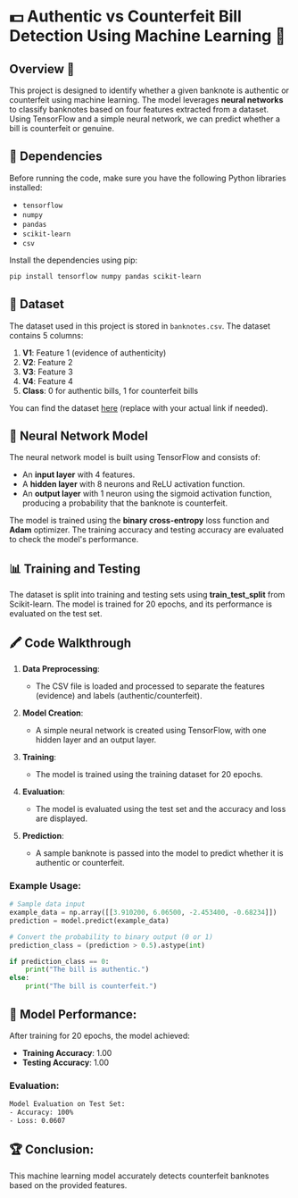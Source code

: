 # 💵 Authentic vs Counterfeit Bill Detection Using Machine Learning 🏦

## Overview 🚀
This project is designed to identify whether a given banknote is authentic or counterfeit using machine learning. The model leverages **neural networks** to classify banknotes based on four features extracted from a dataset. Using TensorFlow and a simple neural network, we can predict whether a bill is counterfeit or genuine.

## 🔧 Dependencies
Before running the code, make sure you have the following Python libraries installed:
- `tensorflow`
- `numpy`
- `pandas`
- `scikit-learn`
- `csv`

Install the dependencies using pip:
```bash
pip install tensorflow numpy pandas scikit-learn
```

## 📂 Dataset
The dataset used in this project is stored in `banknotes.csv`. The dataset contains 5 columns:
1. **V1**: Feature 1 (evidence of authenticity)
2. **V2**: Feature 2
3. **V3**: Feature 3
4. **V4**: Feature 4
5. **Class**: 0 for authentic bills, 1 for counterfeit bills

You can find the dataset [here](link-to-dataset) (replace with your actual link if needed).

## 🧠 Neural Network Model
The neural network model is built using TensorFlow and consists of:
- An **input layer** with 4 features.
- A **hidden layer** with 8 neurons and ReLU activation function.
- An **output layer** with 1 neuron using the sigmoid activation function, producing a probability that the banknote is counterfeit.

The model is trained using the **binary cross-entropy** loss function and **Adam** optimizer. The training accuracy and testing accuracy are evaluated to check the model's performance.

## 📊 Training and Testing
The dataset is split into training and testing sets using **train_test_split** from Scikit-learn. The model is trained for 20 epochs, and its performance is evaluated on the test set.

## 🖍️ Code Walkthrough
1. **Data Preprocessing**:
   - The CSV file is loaded and processed to separate the features (evidence) and labels (authentic/counterfeit).
   
2. **Model Creation**:
   - A simple neural network is created using TensorFlow, with one hidden layer and an output layer.

3. **Training**:
   - The model is trained using the training dataset for 20 epochs.
   
4. **Evaluation**:
   - The model is evaluated using the test set and the accuracy and loss are displayed.

5. **Prediction**:
   - A sample banknote is passed into the model to predict whether it is authentic or counterfeit.

### Example Usage:
```python
# Sample data input
example_data = np.array([[3.910200, 6.06500, -2.453400, -0.68234]])
prediction = model.predict(example_data)

# Convert the probability to binary output (0 or 1)
prediction_class = (prediction > 0.5).astype(int)

if prediction_class == 0:
    print("The bill is authentic.")
else:
    print("The bill is counterfeit.")
```

## 🚀 Model Performance:
After training for 20 epochs, the model achieved:
- **Training Accuracy**: 1.00
- **Testing Accuracy**: 1.00

### Evaluation:
```bash
Model Evaluation on Test Set:
- Accuracy: 100%
- Loss: 0.0607
```

## 🏆 Conclusion:
This machine learning model accurately detects counterfeit banknotes based on the provided features.



